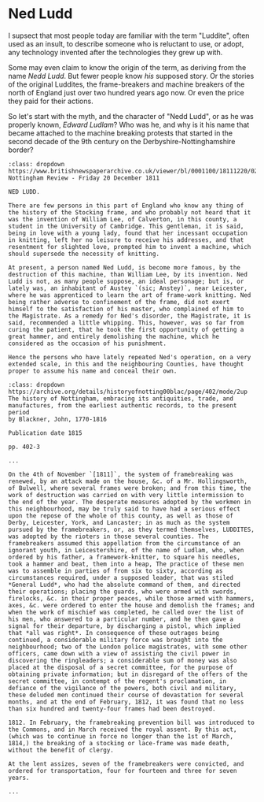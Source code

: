 # Ned Ludd

I supsect that most people today are familiar with the term "Luddite", often used as an insult, to describe someone who is reluctant to use, or adopt, any technology invented after the technologies they grew up with.

Some may even claim to know the origin of the term, as deriving from the name *Nedd Ludd*. But fewer people know *his* supposed story. Or the stories of the original Luddites, the frame-breakers and machine breakers of the north of England just over two hundred years ago now. Or even the price they paid for their actions.

So let's start with the myth, and the character of "Nedd Ludd", or as he was properly known, *Edward Ludlam*? Who was he, and why is it his name that became attached to the machine breaking protests that started in the second decade of the 9th century on the Derbyshire-Nottinghamshire border?

```{admonition} Ned Ludd, 1811
:class: dropdown
https://www.britishnewspaperarchive.co.uk/viewer/bl/0001100/18111220/022/0003
Nottingham Review - Friday 20 December 1811

NED LUDD.

There are few persons in this part of England who know any thing of the history of the Stocking frame, and who probably not heard that it was the invention of William Lee, of Calverton, in this county, a student in the University of Cambridge. This gentleman, it is said, being in love with a young lady, found that her incessant occupation in knitting, left her no leisure to receive his addresses, and that resentment for slighted love, prompted him to invent a machine, which should supersede the necessity of knitting.

At present, a person named Ned Ludd, is become more famous, by the destruction of this machine, than William Lee, by its invention. Ned Ludd is not, as many people suppose, an ideal personage; but is, or lately was, an inhabitant of Austey `(sic; Anstey)`, near Leicester, where he was apprenticed to learn the art of frame-work knitting. Ned being rather adverse to confinement of the frame, did not exert himself to the satisfaction of his master, who complained of him to the Magistrate. As a remedy for Ned's disorder, the Magistrate, it is said, recommended a little whipping. This, however, was so far from curing the patient, that he took the first opportunity of getting a great hammer, and entirely demolishing the machine, which he considered as the occasion of his punishment.

Hence the persons who have lately repeated Ned's operation, on a very extended scale, in this and the neighbouring Counties, have thought proper to assume his name and conceal their own.
```

```{admonition} An ignorant youth, by the name of Ludlam, 1815
:class: dropdown
https://archive.org/details/historyofnotting00blac/page/402/mode/2up
The history of Nottingham, embracing its antiquities, trade, and manufactures, from the earliest authentic records, to the present period
by Blackner, John, 1770-1816

Publication date 1815

pp. 402-3

...

On the 4th of November `[1811]`, the system of framebreaking was renewed, by an attack made on the house, &c. of a Mr. Hollingsworth, of Bulwell, where several frames were broken; and from this time, the work of destruction was carried on with very little intermission to the end of the year. The desperate measures adopted by the workmen in this neighbourhood, may be truly said to have had a serious effect upon the repose of the whole of this county, as well as those of Derby, Leicester, York, and Lancaster; in as much as the system pursued by the framebreakers, or, as they termed themselves, LUDDITES, was adopted by the rioters in those several counties. The framebreakers assumed this appellation from the circumstance of an ignorant youth, in Leicestershire, of the name of Ludlam, who, when ordered by his father, a framework-knitter, to square his needles, took a hammer and beat, them into a heap, The practice of these men was to assemble in parties of from six to sixty, according as circumstances required, under a supposed leader, that was stiled *General Ludd*, who had the absolute command of them, and directed their operations; placing the guards, who were armed with swords, firelocks, &c. in their proper peaces, while those armed with hammers, axes, &c. were ordered to enter the house and demolish the frames; and when the work of mischief was completed, he called over the list of his men, who answered to a particular number, and he then gave a signal for their departure, by discharging a pistol, which implied that *all was right*. In consequence of these outrages being continued, a considerable military force was brought into the neighbourhood; two of the London police magistrates, with some other officers, came down with a view of assisting the civil power in discovering the ringleaders; a considerable sum of money was also placed at the disposal of a secret committee, for the purpose of obtaining private information; but in disregard of the offers of the secret committee, in contempt of the regent's proclamation, in defiance of the vigilance of the powers, both civil and military, these deluded men continued their course of devastation for several months, and at the end of February, 1812, it was found that no less than six hundred and twenty-four frames had been destroyed.

1812. In February, the framebreaking prevention bill was introduced to the Commons, and in March received the royal assent. By this act, (which was to continue in force no longer than the 1st of March, 1814,) the breaking of a stocking or lace-frame was made death, without the benefit of clergy.

At the lent assizes, seven of the framebreakers were convicted, and ordered for transportation, four for fourteen and three for seven years.

...
```
